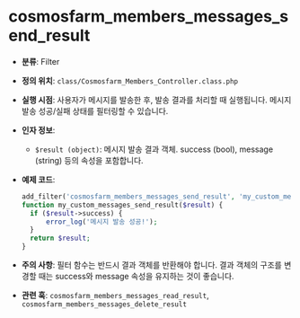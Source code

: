 # cosmosfarm_members_messages_send_result

- **분류**: Filter
- **정의 위치**: `class/Cosmosfarm_Members_Controller.class.php`
- **실행 시점**: 사용자가 메시지를 발송한 후, 발송 결과를 처리할 때 실행됩니다. 메시지 발송 성공/실패 상태를 필터링할 수 있습니다.
- **인자 정보**:
  - `$result (object)`: 메시지 발송 결과 객체. success (bool), message (string) 등의 속성을 포함합니다.
- **예제 코드**:

  ```php
  add_filter('cosmosfarm_members_messages_send_result', 'my_custom_messages_send_result');
  function my_custom_messages_send_result($result) {
    if ($result->success) {
        error_log('메시지 발송 성공!');
    }
    return $result;
  }
  ```

- **주의 사항**: 필터 함수는 반드시 결과 객체를 반환해야 합니다. 결과 객체의 구조를 변경할 때는 success와 message 속성을 유지하는 것이 좋습니다.
- **관련 훅**: `cosmosfarm_members_messages_read_result`, `cosmosfarm_members_messages_delete_result`
